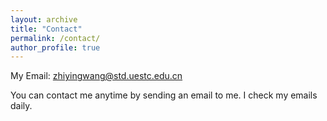 ```yaml
---
layout: archive
title: "Contact"
permalink: /contact/
author_profile: true
---
```


My Email: zhiyingwang@std.uestc.edu.cn

You can contact me anytime by sending an email to me. I check my emails daily.
